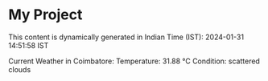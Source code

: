 # My Project

This content is dynamically generated in Indian Time (IST): 2024-01-31 14:51:58 IST


Current Weather in Coimbatore:
Temperature: 31.88 °C
Condition: scattered clouds
